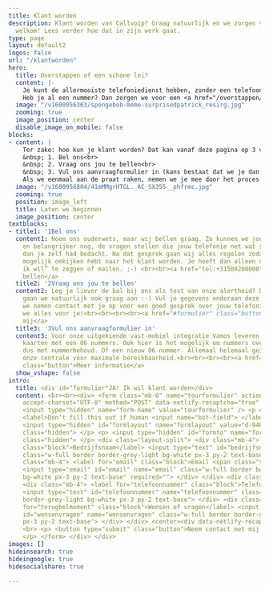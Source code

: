 ```yaml
---
title: Klant worden
description: Klant worden van Callvoip? Graag natuurlijk en we zorgen voor een warm
  welkom! Lees verder hoe dat in zijn werk gaat.
type: page
layout: default2
logos: false
url: "/klantworden"
hero:
  title: Overstappen of een schone lei?
  content: |-
    Je kunt de allermooiste telefoniedienst hebben, zonder een telefoonnummer zal er niks rinkelen. Daarom kunnen we alle soorten nummers regelen, in eigen beheer. Ze kunnen met een druk op de knop actief zijn. En heb je een blok van 10 opeenvolgende nummers nodig? Dan is dat ook zo geregeld!<br><br>
    Heb je al een nummer? Dan zorgen we voor een <a href="/overstappen/">probleemloze overstap</a> met nummerbehoud, zodat je altijd bereikbaar blijft.
  image: "/v1600956363/spongebob-meme-surprisedpatrick_resirg.jpg"
  zooming: true
  image_position: center
  disable_image_on_mobile: false
blocks:
- content: |
    Ter zake: hoe kun je klant worden? Dat kan vanaf deze pagina op 3 verschillende manieren.<br>
    &nbsp; 1. Bel ons<br>
    &nbsp; 2. Vraag ons jou te bellen<br>
    &nbsp; 3. Vul ons aanvraagformulier in (kans bestaat dat we je dan ook bellen<br>
    Als we eenmaal aan de praat raken, nemen we je mee door het proces en zorgen voor een probleemloze start als klant bij Callvoip. Voor jou geen zorgen, voor ons een kleine moeite!
  image: "/v1600956804/41mMMgrHTGL._AC_SX355__phfrmc.jpg"
  zooming: true
  position: image_left
  title: Laten we beginnen
  image_position: center
textblocks:
- title1: '1Bel ons'
  content1: Noem ons ouderwets, maar wij bellen graag. Zo kunnen we jouw wensen aanhoren
    en belangrijker nog, de vragen stellen die jouw telefonie net wat slimmer maken
    dan je zelf had bedacht. Na dat gesprek gaan wij alles regelen zodat jij zo min
    mogelijk omkijken hebt naar het klant worden. Je hoeft dan alleen nog maar “Ja
    ik wil” te zeggen of mailen. ;-) <br><br><a href="tel:+31508200000" class="button">Nu
    bellen</a>
  title2: '2Vraag ons jou te bellen'
  content2: Leg je liever de bal bij ons als test van onze alertheid? Die uitdaging
    gaan we natuurlijk ook graag aan :-) Vul je gegevens onderaan deze pagina in en
    we nemen contact met je op voor een goed gesprek over jouw telefonie. Daarna regelen
    we alles voor je!<br><br><br><br><a href="#formulier" class="button">Bel
    mij</a>
  title3: '3Vul ons aanvraagformulier in'
  content3: Voor onze uitgekiende vast-mobiel integratie Vamos leveren wij ook SIM
    kaarten met een 06 nummers. Ook hier is het mogelijk om nummers over te nemen,
    dus met nummerbehoud. Of een nieuw 06 nummer. Allemaal helemaal geïntegreerd in
    onze centrale voor maximale bereikbaarheid.<br><br><br><br><a href="/telefonie/functionaliteiten/vamos/"
    class="button">Meer informatie</a>
  show_vshape: false
intro:
  title: <div id="formulier"JA! Ik wil klant worden</div>
  content: <br><br><div> <form class="mb-6" name="tourformulier" action="/bedank/tour/"
    accept-charset="UTF-8" method="POST" data-netlify-recaptcha="true" data-netlify="true">
    <input type="hidden" name="form-name" value="tourformulier" /> <p class="hidden">
    <label>Don’t fill this out if human <input name="bot-field"> </label> </p> <p>
    <input type="hidden" id="formlayout" name="formlayout" value="d-948a1897e5e645e5b41ed33ccdd3d8bb"
    class="hidden"> </p> <p> <input type="hidden" id="formto" name="formto" value="offerte"
    class="hidden"> </p> <div class="layout-split"> <div class="mb-4"> <label for="bedrijfsnaam"
    class="block">Bedrijfsnaam</label> <input type="text" id="bedrijfsnaam" name="bedrijfsnaam"
    class="w-full border border-grey-light bg-white px-3 py-2 text-base"> </div> <div
    class="mb-4"> <label for="email" class="block">Email <span class="text-red">*</span></label>
    <input type="email" id="email" name="email" class="w-full border border-grey-light
    bg-white px-3 py-2 text-base" required=""> </div> </div> <div class="layout-split">
    <div class="mb-4"> <label for="telefoonnummer" class="block">Telefoonnummer</label>
    <input type="text" id="telefoonnummer" name="telefoonnummer" class="w-full border
    border-grey-light bg-white px-3 py-2 text-base"> </div> <div class="mb-4"> <label
    for="terugbelmoment" class="block">Wensen of vragen</label> <input type="text"
    id="wensenvragen" name="wensenvragen" class="w-full border border-grey-light bg-white
    px-3 py-2 text-base"> </div> </div> <center><div data-netlify-recaptcha="true"></div></center>
    <br> <p> <button type="submit" class="button">Neem contact met mij op</button>
    </p> </form> </div> </div>
images: []
hideinsearch: true
hideingoogle: true
hidesocialshare: true

---
```

